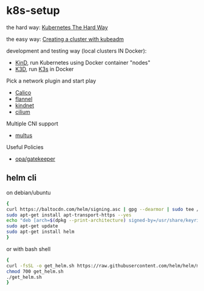 # k8s-setup

the hard way: [Kubernetes The Hard Way](https://github.com/kelseyhightower/kubernetes-the-hard-way)

the easy way: [Creating a cluster with kubeadm](./kubeadm/)

development and testing way (local clusters IN Docker):
- [KinD](./kind/README.md), run Kubernetes using Docker container "nodes"
- [K3D](./k3d/README.md), run [K3s](https://github.com/k3s-io/k3s/) in Docker

Pick a network plugin and start play
- [Calico](./network/calico.md)
- [flannel](./network/flannel.md)
- [kindnet](./network/kindnet.md)
- [cilium](./network/cilium.md)

Multiple CNI support
- [multus](./network/multus.md)

Useful Policies
- [opa/gatekeeper](./policy/gatekeeper.md)

## helm cli

on debian/ubuntu

```bash
{
curl https://baltocdn.com/helm/signing.asc | gpg --dearmor | sudo tee /usr/share/keyrings/helm.gpg > /dev/null
sudo apt-get install apt-transport-https --yes
echo "deb [arch=$(dpkg --print-architecture) signed-by=/usr/share/keyrings/helm.gpg] https://baltocdn.com/helm/stable/debian/ all main" | sudo tee /etc/apt/sources.list.d/helm-stable-debian.list
sudo apt-get update
sudo apt-get install helm
}
```

or with bash shell

```bash
{
curl -fsSL -o get_helm.sh https://raw.githubusercontent.com/helm/helm/main/scripts/get-helm-3
chmod 700 get_helm.sh
./get_helm.sh
}
```